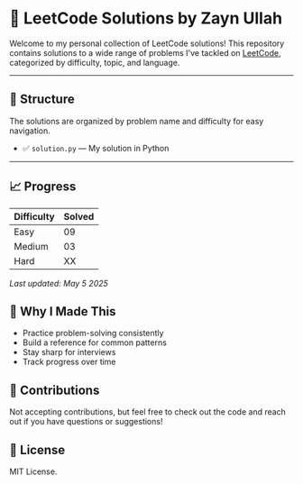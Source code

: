 # 🧠 LeetCode Solutions by Zayn Ullah

Welcome to my personal collection of LeetCode solutions! This repository contains solutions to a wide range of problems I've tackled on [LeetCode](https://leetcode.com), categorized by difficulty, topic, and language.

---

## 📁 Structure

The solutions are organized by problem name and difficulty for easy navigation.

- ✅ `solution.py` — My solution in Python

---

## 📈 Progress

| Difficulty | Solved |
|------------|--------|
| Easy       | 09     |
| Medium     | 03     |
| Hard       | XX     |

_Last updated: May 5 2025_

## 🧪 Why I Made This

- Practice problem-solving consistently  
- Build a reference for common patterns  
- Stay sharp for interviews  
- Track progress over time

## 🤝 Contributions

Not accepting contributions, but feel free to check out the code and reach out if you have questions or suggestions!

## 📄 License

MIT License.
